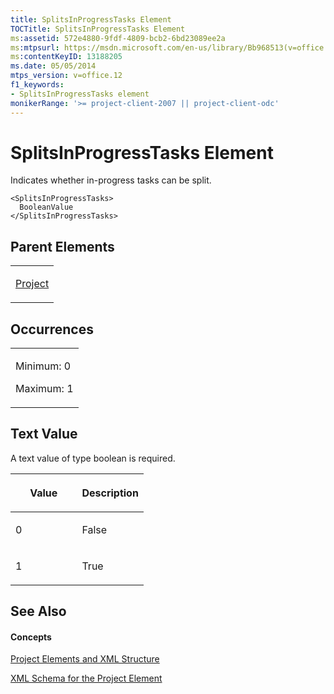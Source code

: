 ```yaml
---
title: SplitsInProgressTasks Element
TOCTitle: SplitsInProgressTasks Element
ms:assetid: 572e4880-9fdf-4809-bcb2-6bd23089ee2a
ms:mtpsurl: https://msdn.microsoft.com/en-us/library/Bb968513(v=office.12)
ms:contentKeyID: 13188205
ms.date: 05/05/2014
mtps_version: v=office.12
f1_keywords:
- SplitsInProgressTasks element
monikerRange: '>= project-client-2007 || project-client-odc'
---
```


# SplitsInProgressTasks Element




Indicates whether in-progress tasks can be split.

    <SplitsInProgressTasks>
      BooleanValue
    </SplitsInProgressTasks>

## Parent Elements

<table>
<colgroup>
<col style="width: 100%" />
</colgroup>
<tbody>
<tr class="odd">
<td><p><a href="bb968701(v=office.12).md">Project</a></p></td>
</tr>
</tbody>
</table>

## Occurrences

<table>
<colgroup>
<col style="width: 100%" />
</colgroup>
<tbody>
<tr class="odd">
<td><p>Minimum: 0</p>
<p>Maximum: 1</p></td>
</tr>
</tbody>
</table>

## Text Value

A text value of type boolean is required.

<table>
<colgroup>
<col style="width: 50%" />
<col style="width: 50%" />
</colgroup>
<thead>
<tr class="header">
<th><p>Value</p></th>
<th><p>Description</p></th>
</tr>
</thead>
<tbody>
<tr class="odd">
<td><p>0</p></td>
<td><p>False</p></td>
</tr>
<tr class="even">
<td><p>1</p></td>
<td><p>True</p></td>
</tr>
</tbody>
</table>

## See Also

#### Concepts

[Project Elements and XML Structure](bb968439\(v=office.12\).md)

[XML Schema for the Project Element](bb968695\(v=office.12\).md)

